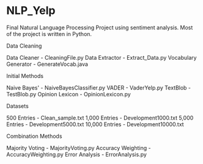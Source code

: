 # NLP_Yelp
Final Natural Language Processing Project using sentiment analysis. Most of the project is written in Python.

Data Cleaning

Data Cleaner - CleaningFile.py
Data Extractor - Extract_Data.py
Vocabulary Generator - GenerateVocab.java

Initial Methods

Naive Bayes' - NaiveBayesClassifier.py
VADER - VaderYelp.py
TextBlob - TestBlob.py
Opinion Lexicon - OpinionLexicon.py

Datasets

500 Entries - Clean_sample.txt
1,000 Entries - Development1000.txt
5,000 Entries - Development5000.txt
10,000 Entries - Development10000.txt

Combination Methods

Majority Voting - MajorityVoting.py
Accuracy Weighting - AccuracyWeighting.py
Error Analysis - ErrorAnalysis.py
